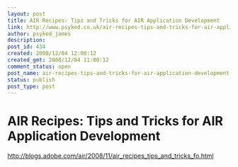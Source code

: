 ```yaml
---
layout: post
title: AIR Recipes: Tips and Tricks for AIR Application Development
link: http://www.psyked.co.uk/air-recipes-tips-and-tricks-for-air-application-development/
author: psyked_james
description: 
post_id: 434
created: 2008/12/04 12:00:12
created_gmt: 2008/12/04 11:00:12
comment_status: open
post_name: air-recipes-tips-and-tricks-for-air-application-development
status: publish
post_type: post
---
```


# AIR Recipes: Tips and Tricks for AIR Application Development

<http://blogs.adobe.com/air/2008/11/air_recipes_tips_and_tricks_fo.html>